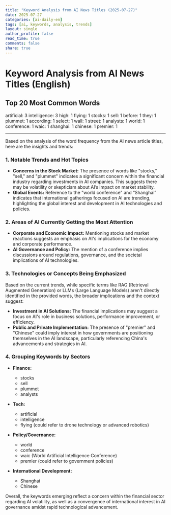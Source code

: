 ```yaml
---
title: "Keyword Analysis from AI News Titles (2025-07-27)"
date: 2025-07-27
categories: [ai-daily-en]
tags: [ai, keywords, analysis, trends]
layout: single
author_profile: false
read_time: true
comments: false
share: true
---
```


# Keyword Analysis from AI News Titles (English)

## Top 20 Most Common Words

artificial: 3
intelligence: 3
high: 1
flying: 1
stocks: 1
sell: 1
before: 1
they: 1
plummet: 1
according: 1
select: 1
wall: 1
street: 1
analysts: 1
world: 1
conference: 1
waic: 1
shanghai: 1
chinese: 1
premier: 1

---

Based on the analysis of the word frequency from the AI news article titles, here are the insights and trends:

### 1. Notable Trends and Hot Topics
- **Concerns in the Stock Market:** The presence of words like "stocks," "sell," and "plummet" indicates a significant concern within the financial industry regarding investments in AI companies. This suggests there may be volatility or skepticism about AI’s impact on market stability.
- **Global Events:** Reference to the "world conference" and “Shanghai” indicates that international gatherings focused on AI are trending, highlighting the global interest and development in AI technologies and policies.

### 2. Areas of AI Currently Getting the Most Attention
- **Corporate and Economic Impact:** Mentioning stocks and market reactions suggests an emphasis on AI's implications for the economy and corporate performance.
- **AI Governance and Policy:** The mention of a conference implies discussions around regulations, governance, and the societal implications of AI technologies.

### 3. Technologies or Concepts Being Emphasized
Based on the current trends, while specific terms like RAG (Retrieval Augmented Generation) or LLMs (Large Language Models) aren't directly identified in the provided words, the broader implications and the context suggest:
- **Investment in AI Solutions:** The financial implications may suggest a focus on AI's role in business solutions, performance improvement, or efficiency.
- **Public and Private Implementation:** The presence of "premier" and "Chinese" could imply interest in how governments are positioning themselves in the AI landscape, particularly referencing China's advancements and strategies in AI.

### 4. Grouping Keywords by Sectors
- **Finance:**
  - stocks
  - sell
  - plummet
  - analysts

- **Tech:**
  - artificial
  - intelligence
  - flying (could refer to drone technology or advanced robotics)

- **Policy/Governance:**
  - world
  - conference
  - waic (World Artificial Intelligence Conference)
  - premier (could refer to government policies)

- **International Development:**
  - Shanghai
  - Chinese

Overall, the keywords emerging reflect a concern within the financial sector regarding AI volatility, as well as a convergence of international interest in AI governance amidst rapid technological advancement.
